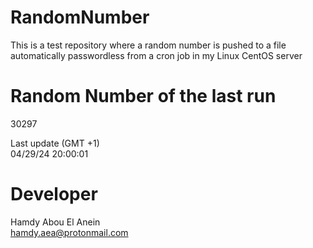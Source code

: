 # RandomNumber    
This is a test repository where a random number is pushed to a file automatically passwordless from a cron job in my Linux CentOS server    
# Random Number of the last run   
30297
      
Last update (GMT +1)    
04/29/24 20:00:01
# Developer    
Hamdy Abou El Anein   
hamdy.aea@protonmail.com
